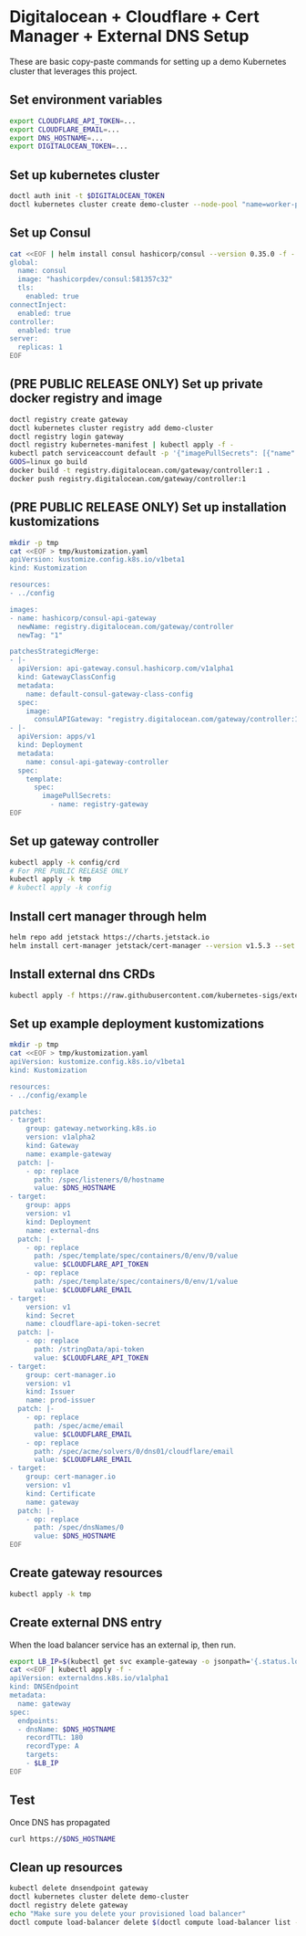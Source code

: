 # Digitalocean + Cloudflare + Cert Manager + External DNS Setup

These are basic copy-paste commands for setting up a demo Kubernetes cluster that leverages
this project.

## Set environment variables

```bash
export CLOUDFLARE_API_TOKEN=...
export CLOUDFLARE_EMAIL=...
export DNS_HOSTNAME=...
export DIGITALOCEAN_TOKEN=...
```

## Set up kubernetes cluster

```bash
doctl auth init -t $DIGITALOCEAN_TOKEN
doctl kubernetes cluster create demo-cluster --node-pool "name=worker-pool;size=s-2vcpu-2gb;count=1"
```

## Set up Consul

```bash
cat <<EOF | helm install consul hashicorp/consul --version 0.35.0 -f -
global:
  name: consul
  image: "hashicorpdev/consul:581357c32"
  tls:
    enabled: true
connectInject:
  enabled: true
controller:
  enabled: true
server:
  replicas: 1
EOF
```

## (PRE PUBLIC RELEASE ONLY) Set up private docker registry and image

```bash
doctl registry create gateway
doctl kubernetes cluster registry add demo-cluster
doctl registry login gateway
doctl registry kubernetes-manifest | kubectl apply -f -
kubectl patch serviceaccount default -p '{"imagePullSecrets": [{"name": "registry-gateway"}]}'
GOOS=linux go build
docker build -t registry.digitalocean.com/gateway/controller:1 .
docker push registry.digitalocean.com/gateway/controller:1
```

## (PRE PUBLIC RELEASE ONLY) Set up installation kustomizations

```bash
mkdir -p tmp
cat <<EOF > tmp/kustomization.yaml 
apiVersion: kustomize.config.k8s.io/v1beta1
kind: Kustomization

resources:
- ../config

images:
- name: hashicorp/consul-api-gateway
  newName: registry.digitalocean.com/gateway/controller
  newTag: "1"

patchesStrategicMerge:
- |-
  apiVersion: api-gateway.consul.hashicorp.com/v1alpha1
  kind: GatewayClassConfig
  metadata:
    name: default-consul-gateway-class-config
  spec:
    image:
      consulAPIGateway: "registry.digitalocean.com/gateway/controller:1"
- |-
  apiVersion: apps/v1
  kind: Deployment
  metadata:
    name: consul-api-gateway-controller
  spec:
    template:
      spec:
        imagePullSecrets:
          - name: registry-gateway
EOF
```

## Set up gateway controller

```bash
kubectl apply -k config/crd
# For PRE PUBLIC RELEASE ONLY
kubectl apply -k tmp
# kubectl apply -k config
```

## Install cert manager through helm

```bash
helm repo add jetstack https://charts.jetstack.io
helm install cert-manager jetstack/cert-manager --version v1.5.3 --set installCRDs=true
```

## Install external dns CRDs

```bash
kubectl apply -f https://raw.githubusercontent.com/kubernetes-sigs/external-dns/65a69275b1f76fa01b56a708d0514ae49edf30fd/docs/contributing/crd-source/crd-manifest.yaml
```

## Set up example deployment kustomizations

```bash
mkdir -p tmp
cat <<EOF > tmp/kustomization.yaml 
apiVersion: kustomize.config.k8s.io/v1beta1
kind: Kustomization

resources:
- ../config/example

patches:
- target:
    group: gateway.networking.k8s.io
    version: v1alpha2
    kind: Gateway
    name: example-gateway
  patch: |-
    - op: replace
      path: /spec/listeners/0/hostname
      value: $DNS_HOSTNAME
- target:
    group: apps
    version: v1
    kind: Deployment
    name: external-dns
  patch: |-
    - op: replace
      path: /spec/template/spec/containers/0/env/0/value
      value: $CLOUDFLARE_API_TOKEN
    - op: replace
      path: /spec/template/spec/containers/0/env/1/value
      value: $CLOUDFLARE_EMAIL
- target:
    version: v1
    kind: Secret
    name: cloudflare-api-token-secret
  patch: |-
    - op: replace
      path: /stringData/api-token
      value: $CLOUDFLARE_API_TOKEN
- target:
    group: cert-manager.io
    version: v1
    kind: Issuer
    name: prod-issuer
  patch: |-
    - op: replace
      path: /spec/acme/email
      value: $CLOUDFLARE_EMAIL
    - op: replace
      path: /spec/acme/solvers/0/dns01/cloudflare/email
      value: $CLOUDFLARE_EMAIL
- target:
    group: cert-manager.io
    version: v1
    kind: Certificate
    name: gateway
  patch: |-
    - op: replace
      path: /spec/dnsNames/0
      value: $DNS_HOSTNAME
EOF
```

## Create gateway resources

```bash
kubectl apply -k tmp
```

## Create external DNS entry

When the load balancer service has an external ip, then run.

```bash
export LB_IP=$(kubectl get svc example-gateway -o jsonpath='{.status.loadBalancer.ingress[0].ip}')
cat <<EOF | kubectl apply -f -
apiVersion: externaldns.k8s.io/v1alpha1
kind: DNSEndpoint
metadata:
  name: gateway
spec:
  endpoints:
  - dnsName: $DNS_HOSTNAME
    recordTTL: 180
    recordType: A
    targets:
    - $LB_IP
EOF
```

## Test

Once DNS has propagated

```bash
curl https://$DNS_HOSTNAME
```

## Clean up resources

```bash
kubectl delete dnsendpoint gateway
doctl kubernetes cluster delete demo-cluster
doctl registry delete gateway
echo "Make sure you delete your provisioned load balancer"
doctl compute load-balancer delete $(doctl compute load-balancer list -o json | jq -r ".[] | select(.ip == \"$LB_IP\") | .id")
```